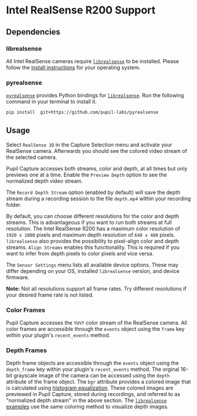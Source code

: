 # Intel RealSense R200 Support


## Dependencies

### librealsense

All Intel RealSense cameras require [`librealsense`](https://github.com/pupil-labs/librealsense/) to be installed. Please follow the [install instructions](https://github.com/pupil-labs/librealsense/#table-of-contents) for your operating system.

### pyrealsense

[`pyrealsense`](https://github.com/pupil-labs/pyrealsense) provides Python bindings for [`librealsense`](#librealsense). Run the following command in your terminal to install it.

```sh
pip install  git+https://github.com/pupil-labs/pyrealsense
```

## Usage

Select `RealSense 3D` in the Capture Selection menu and activate your RealSense camera. Afterwards you should see the colored video stream of the selected camera.

Pupil Capture accesses both streams, color and depth, at all times but only previews one at a time. Enable the `Preview Depth` option to see the normalized depth video stream.

The `Record Depth Stream` option (enabled by default) will save the depth stream during a recording session to the file `depth.mp4` within your recording folder.

By default, you can choose different resolutions for the color and depth streams. This is advantageous if you want to run both streams at full resolution. The Intel RealSense R200 has a maximum color resolution of `1920 x 1080` pixels and maximum depth resolution of `640 x 480` pixels. `librealsense` also provides the possibility to pixel-align color and depth streams. `Align Streams` enables this functionality. This is required if you want to infer from depth pixels to color pixels and vice versa.

The `Sensor Settings` menu lists all available device options. These may differ depending on your OS, installed `librealsense` version, and device firmware.


**Note:** Not all resolutions support all frame rates. Try different resolutions if your desired frame rate is not listed.


### Color Frames

Pupil Capture accesses the `YUVY` color stream of the RealSense camera. All color frames are accessible through the `events` object using the `frame` key within your plugin's `recent_events` method.

### Depth Frames

Depth frame objects are accessible through the `events` object using the `depth_frame` key within your plugin's `recent_events` method. The orginal 16-bit grayscale image of the camera can be accessed using the `depth` attribute of the frame object. The `bgr` attribute provides a colored image that is calculated using [histogram equalization](https://en.wikipedia.org/wiki/Histogram_equalization). These colored images are previewed in Pupil Capture, stored during recordings, and referred to as "normalized depth stream" in the above section. The [`librealsense` examples](https://github.com/IntelRealSense/librealsense/tree/master/examples) use the same coloring method to visualize depth images.
